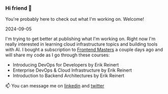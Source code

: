 ### Hi friend 👋

You're probably here to check out what I'm working on. Welcome!

2024-09-05

I'm trying to get better at publishing what I'm working on. Right now I'm really interested in learning cloud infrastructure topics and building tools with AI.
I bought a subscription to [Frontend Masters](https://frontendmasters.com/courses/) a couple days ago and will share my code as I go through these courses:
- Introducing DevOps for Developers by Erik Reinert
- Enterprise DevOps & Cloud Infrastructure by Erik Reinert
- Introduction to Backend Architectures by Erik Reinert

📫 You can message me on [linkedin](https://www.linkedin.com/in/linnalihe/) and [twitter](https://www.twitter.com/linnalihe)
